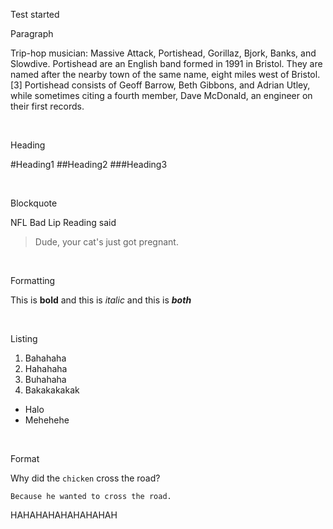 Test started


Paragraph

Trip-hop musician: Massive Attack, Portishead, Gorillaz, Bjork, Banks, and Slowdive. Portishead are an English band formed in 1991 in Bristol. They are named after the nearby town of the same name, eight miles west of Bristol.[3] Portishead consists of Geoff Barrow, Beth Gibbons, and Adrian Utley, while sometimes citing a fourth member, Dave McDonald, an engineer on their first records.

<br/>

Heading

#Heading1
##Heading2
###Heading3

<br/>

Blockquote

NFL Bad Lip Reading said

> Dude, your cat's just got pregnant.

<br/>

Formatting

This is **bold** and this is *italic* and this is **_both_**

<br/>

Listing

1. Bahahaha
  1. Hahahaha
  2. Buhahaha
2. Bakakakakak
  * Halo
  * Mehehehe

<br/>

Format

Why did the `chicken` cross the road?
<br/>
```
Because he wanted to cross the road.
```

HAHAHAHAHAHAHAHAH